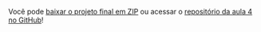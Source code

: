 Você pode [baixar o projeto final em ZIP](https://github.com/alura-cursos/3104-serverless-sqs/archive/refs/heads/aula-4.zip) ou acessar o [repositório da aula 4 no GitHub](https://github.com/alura-cursos/3104-serverless-sqs/tree/aula-4)!